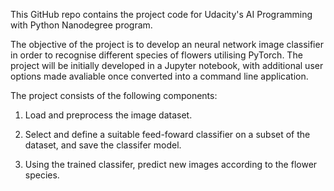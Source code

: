 This GitHub repo contains the project code for Udacity's AI Programming with Python Nanodegree program. 

The objective of the project is to develop an neural network image classifier in order to recognise different species of flowers utilising PyTorch. The project will be initially developed in a Jupyter notebook, with additional user options made avaliable once converted into a command line application. 

The project consists of the following components:

1) Load and preprocess the image dataset. 

2) Select and define a suitable feed-foward classifier on a subset of the dataset, and save the classifer model.

3) Using the trained classifer, predict new images according to the flower species. 


